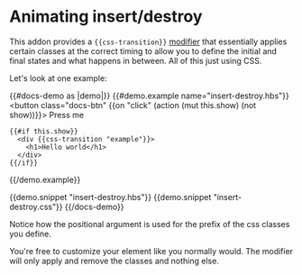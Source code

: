 # Animating insert/destroy

This addon provides a `{{css-transition}}` [modifier](https://blog.emberjs.com/2019/03/06/coming-soon-in-ember-octane-part-4.html)
that essentially applies certain classes at the correct timing to allow you to define
the initial and final states and what happens in between. All of this just using CSS.

Let's look at one example:

{{#docs-demo as |demo|}}
  {{#demo.example name="insert-destroy.hbs"}}
    <button class="docs-btn" {{on "click" (action (mut this.show) (not show))}}>
      Press me
    </button>

    {{#if this.show}}
      <div {{css-transition "example"}}>
        <h1>Hello world</h1>
      </div>
    {{/if}}

    
  {{/demo.example}}

  {{demo.snippet "insert-destroy.hbs"}}
  {{demo.snippet "insert-destroy.css"}}
{{/docs-demo}}

<aside>
  Notice how the positional argument is used for the prefix of the css classes you define.
</aside>

You're free to customize your element like you normally would. The modifier will only apply and remove the classes and nothing else.
